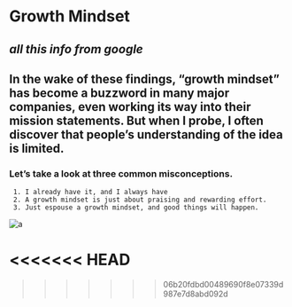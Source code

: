 # **Growth Mindset**

##  *all this info from google*

## In the wake of these findings, “growth mindset” has become a buzzword in many major companies, even working its way into their mission statements. But when I probe, I often discover that people’s understanding of the idea is limited.



###  Let’s take a look at three common misconceptions.
     1. I already have it, and I always have
     2. A growth mindset is just about praising and rewarding effort.
     3. Just espouse a growth mindset, and good things will happen.

![a](https://tofasakademi.com/wp-content/uploads/2019/06/growth-mindset3.png)

<<<<<<< HEAD
=======

>>>>>>> 06b20fdbd00489690f8e07339d987e7d8abd092d
